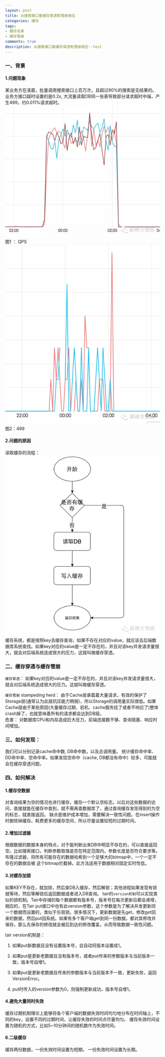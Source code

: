```yaml
---
layout: post
title: 从搜索接口看缓存穿透和雪崩效应
categories: 缓存
tags: 
- 缓存击穿
- 缓存雪崩
comments: true
description: 从搜索接口看缓存穿透和雪崩效应--test 
---
```

### 一、背景
#### 1.问题现象
某业务方在凌晨，批量调用搜索接口上百万次，且超过90%的搜索是无结果的。业务方接口超时设置的是0.2s, 大流量读取DB同一张表导致部分请求超时中端，产生499，约0.011%请求超时。
![Alt text](/images/QPS.png)
                                                图1 ： QPS
 ![Alt text](/images/499.png)
                                                图2：499
#### 2.问题的原因
读取缓存的流程：
![Alt text](/images/liucheng.png)
缓存系统，都是按照key去缓存查询，如果不存在对应的value，就应该去后端数据库系统查找。如果key对应的value是一定不存在的，并且对该key并发请求量很大，就会对后端系统造成很大的压力，这就叫做缓存穿透。

### 二、缓存穿透与缓存雪崩
`缓存穿透`：
如果key对应的value是一定不存在的，并且对该key并发请求量很大，就会对后端系统造成很大的压力。这就叫做缓存穿透。

`缓存雪崩` stampeding herd：
由于Cache层承载着大量请求，有效的保护了Storage层(通常认为此层抗压能力稍弱)，所以Storage的调用量实际很低。如果Cache层由于某些原因(大量缓存过期、宕机、cache服务挂了或者不响应了)整体crash掉了，也就意味着所有的请求都会达到DB层。       
危害：
对数据库CPU和内存造成巨大压力，前端连接数不够、查询阻塞、响应时间增加。

### 三、如何发现：   
我们可以分别记录cache命中数, DB命中数，以及总调用量。   统计缓存命中率、DD命中率、空命中率。如果发现空命中（cache, DB都没有命中）较多，可能就会在缓存穿透问题。

### 四、如何解决
#### 1.缓存空数据
对查询结果为空的情况也进行缓存，缓存一个默认空标志。以后对这些数据的访问，直接就能在缓存中查到，就不需再查数据库了，通过查询缓存发现得到的为空的标志，就直接返回。
缺点是维护成本增加，需要解决一致性问题。在insert操作时删除掉缓存。耗费更多的缓存空间，所以尽量设置较短的过期时间。
#### 2.增加过滤器
根据数据的数据本身的特点，对于能判断出来DB中明显不存在的，可以直接返回空。比如搜索接口，判断参数取值是否在特定范围内，参数长度是否符合要求等。
布隆过滤器，将所有可能存在的数据哈希到一个足够大的bitmap中，一个一定不存在的数据会被 这个bitmap拦截掉。此方法适用于数据相对固定实时性低。
#### 3.对缓存加锁
如果KEY不存在，就加锁，然后查DB入缓存，然后解锁；其他进程如果发现有锁就等待，然后等解锁后返回数据或者进入DB查询。
tair的`version机制`可以实现类似的锁机制。Tair中存储的每个数据都有版本号，版本号在每次更新后都会递增，相应的，在Tair put接口中也有此version参数，这个参数是为了解决并发更新同一个数据而设置的，类似于乐观锁。很多情况下，更新数据是先get，修改get回来的数据，然后put回系统。如果有多个客户端get到同一份数据，都对其修改并保存，那么先保存的修改就会被后到达的修改覆盖，从而导致数据一致性问题。

tair version机制是：

1) 如果put新数据且没有设置版本号，会自动将版本设置成1。

2) 如果put是更新老数据且没有版本号，或者put传来的参数版本与当前版本一致，版本号自增1。

3) 如果put是更新老数据且传来的参数版本与当前版本不一致，更新失败，返回VersionError。

4) put时传入的version参数为0，则强制更新成功，版本号自增1。


#### 4.避免大量同时失效
缓存过期机制理论上能够将各个客户端的数据失效时间均匀地分布在时间轴上，不同的key，设置不同的过期时间，让缓存失效的时间点尽量均匀。
缓存失效时间设置为随机的方式，比如5~10分钟间的随机数作为失效时间。
#### 6.二级缓存
缓存两份数据，一份失效时间设置为短期， 一份失效时间设置为长期。

